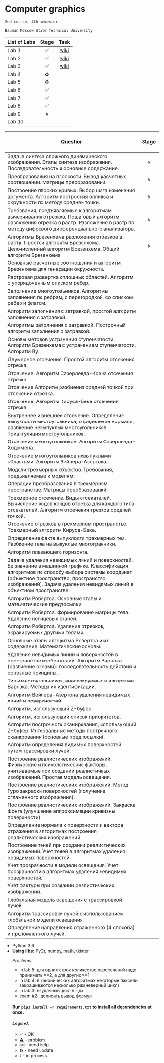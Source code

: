 # Computer graphics
    2nd course, 4th semester

    Bauman Moscow State Technical University

| List of Labs  |     Stage     |      Task     |
| ------------- |:-------------:|:-------------:|
| Lab 1| ✅ |<a href="">wiki</a>|
| Lab 2| ✅ |<a href="">wiki</a>|
| Lab 3| ✅ |<a href="">wiki</a>|
| Lab 4| ♻️ ||
| Lab 5| ♻️ ||
| Lab 6| ✅ ||
| Lab 7| ✅ ||
| Lab 8| ✅ ||
| Lab 9| 🌀 ||
| Lab 10|  ||

| Question  |      Stage     |
| ------------- |:-------------:|
|Задача синтеза сложного динамического изображения. Этапы синтеза изображения. Последовательность и основное  содержание.|🌀 |
| Преобразования на плоскости. Вывод расчетных соотношений.  Матрицы преобразований.|🌀 |
| Построение плоских кривых. Выбор шага изменения аргумента. Алгоритм построения эллипса и окружности по методу средней точки.|🌀 | 
| Требования, предъявляемые к алгоритмам вычерчивания отрезков.  Пошаговый  алгоритм разложения  отрезка в растр.  Разложение в  растр по методу цифрового дифференциального анализатора.|🌀 |
|  Алгоритмы Брезенхема  разложения отрезков в растр. Простой алгоритм Брезенхема. Целочисленный алгоритм Брезенхема. Общий алгоритм Брезенхема.|🌀 |
| Основные расчетные соотношения и алгоритм Брезенхема для генерации  окружности.||
| Растровая развертка сплошных областей. Алгоритм с упорядоченным списком ребер.||
| Заполнение многоугольников.  Алгоритмы заполнения по ребрам,  с перегородкой, со списком ребер и флагом.||
| Алгоритм заполнения с затравкой, простой алгоритм заполнения с затравкой.||
| Алгоритмы заполнения  с затравкой. Построчный алгоритм заполнения  с затравкой.||
| Основы методов устранения ступенчатости. Алгоритм Брезенхема  с устранением ступенчатости. Алгоритм Ву.||
| Двумерное отсечение. Простой алгоритм отсечения отрезка.||
| Отсечение. Алгоритм Сазерленда-Коэна отсечения отрезка.||
| Отсечение Алгоритм разбиения средней точкой при отсечении   отрезка.||
| Отсечение.  Алгоритм Кируса-Бека отсечения отрезка.||
| Внутреннее и  внешнее отсечение.  Определение выпуклости многоугольника; определение нормали; разбиение невыпуклых многоугольников. Триангуляция многоугольников.||
| Отсечение многоугольников. Алгоритм Сазерленда-Ходжмена.||
| Отсечение многоугольников невыпуклыми  областями.  Алгоритм Вейлера-Азертона.||
| Модели трехмерных объектов. Требования, предъявляемые к моделям.||
| Операции преобразования в трехмерном пространстве. Матрицы преобразований.||
| Трехмерное отсечение. Виды отсекателей. Вычисление кодов  концов отрезка для каждого типа отсекателей. Алгоритм отсечения  трезков средней точкой.||
| Отсечение отрезков в трехмерном пространстве. Трехмерный алгоритм Кируса-Бека.||
|  Определение факта выпуклости трехмерных тел. Разбиение тела на  выпуклые многогранники.||
| Алгоритм плавающего горизонта.||
| Задача  удаления невидимых линий и поверхностей. Ее значение в машинной графике. Классификация алгоритмов по способу  выбора  системы  координат (объектное пространство,  пространство  изображений).  Задача удаления  невидимых  линий в объектном пространстве.||
|   Алгоритм Робертса. Основные этапы и математические предпосылки.||
| Алгоритм Робертса. Формирование матрицы тела. Удаление нелицевых  граней.||
| Алгоритм Робертса. Удаление отрезков, экранируемых другими телами.||
| Основные этапы алгоритма Робертса и их содержание. Математические основы.||
| Удаление невидимых линий и поверхностей в пространстве изображений. Алгоритм Варнока (разбиение окнами): последовательность действий и основные принципы.||
| Типы многоугольников, анализируемых в алгоритме Варнока.  Методы их идентификации.||
| Алгоритм Вейлера-Азертона удаления невидимых линий и поверхностей.||
| Алгоритм, использующий Z-буфер.||
| Алгоритм, использующий список приоритетов.||
| Алгоритм построчного сканирования, использующий Z-буфер. Интервальные методы построчного сканирования (основные предпосылки).||
| Алгоритм определения  видимых  поверхностей путем трассировки лучей.||
| Построение реалистических изображений. Физические и  психологические  факторы,  учитываемые  при  создании реалистичных изображений. Простая модель освещения.||
| Построение реалистических изображений. Метод Гуро  закраски  поверхностей (получение сглаженного изображения).||
| Построение реалистических изображений. Закраска Фонга  (улучшение аппроксимации кривизны поверхности).||
| Определение нормали к поверхности и вектора отражения в алгоритмах построения реалистических изображений.||
| Построение теней при создании реалистических изображений. Учет теней в алгоритмах удаления невидимых поверхностей.||
| Учет прозрачности в модели освещения. Учет прозрачности в  алгоритмах удаления невидимых поверхностей.||
| Учет фактуры при создании реалистических изображений.||
| Глобальная модель освещения с трассировкой лучей.||
| Алгоритм трассировки лучей с использованием глобальной модели  освещения.||
| Определение направления отраженного (4 способа) и преломленного лучей.||

<ul><li>Python 3.6
<li><b>Using libs:</b> PyQt, numpy, math, tkinter

<i>Problems:</i>
<ul>
<li>in lab 5: для одних строк количество пересечений надо принимать ==2, а для других ==1
<li> in lab 4: в канонических алгоритмах некоторые пиксели закрашиваются несколько раз(неверный цикл)
<li> in lab 3: неудачный цикл в Цда
<li> exam #2:  дописать вывод формул 
</ul>

#### Run `pip3 install -r requirements.txt` to install all dependencies at once.

#### <i>Legend:</i>
<ul>
<li>✅ - ОК
<li>⚠️ - problem
<li>🆘 - need help
<li>♻️ - need update
<li>🌀 - in process
</ul>
